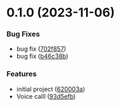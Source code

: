 # 0.1.0 (2023-11-06)


### Bug Fixes

* bug fix ([702f857](https://github.com/Emon526/Feva/commit/702f857147035428253442be663ac5b74efd2a25))
* bug fix ([b46c38b](https://github.com/Emon526/Feva/commit/b46c38bdfa6b67280c045d2d6e653f25fda9e4b2))


### Features

* initial project ([620003a](https://github.com/Emon526/Feva/commit/620003ab18ce37f315646260a255c564971fa5bc))
* Voice calll ([93d5efb](https://github.com/Emon526/Feva/commit/93d5efb000223e682845d80545c810dd060562a0))



